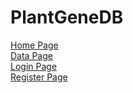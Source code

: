 # PlantGeneDB
[Home Page](https://letian233.github.io/PlantGeneDB.github.io/)<br>
[Data Page](https://victoria02020411.github.io/PlantGeneDB/genomic.html)<br>
[Login Page](https://victoria02020411.github.io/PlantGeneDB/login.html)<br>
[Register Page](https://victoria02020411.github.io/PlantGeneDB/register.html)
